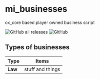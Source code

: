 # mi_businesses
 ox_core based player owned business script
 
![GitHub all releases](https://img.shields.io/github/downloads/Mesa-Indigo/mi_businesses/total)
![GitHub](https://img.shields.io/github/license/Mesa-Indigo/mi_businesses)


## Types of businesses
|       Type            |     Items      |
| :---                  |     :---:      |
| **Law**               | stuff and things |